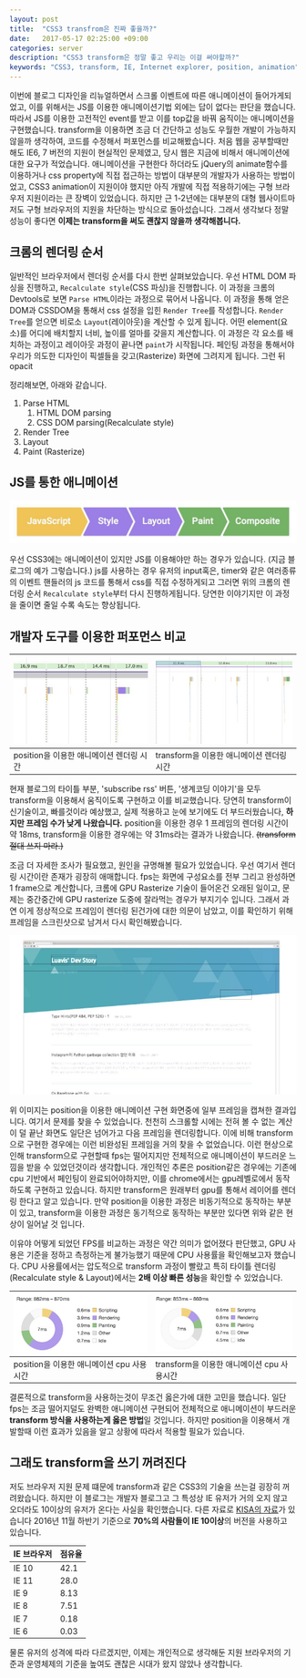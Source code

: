 ```yaml
---
layout: post
title:  "CSS3 transfrom은 진짜 좋을까?"
date:   2017-05-17 02:25:00 +09:00
categories: server
description: "CSS3 transform은 정말 좋고 우리는 이걸 써야할까?"
keywords: "CSS3, transform, IE, Internet explorer, position, animation"
---
```


이번에 블로그 디자인을 리뉴얼하면서 스크롤 이벤트에 따른 애니메이션이 들어가게되었고, 이를 위해서는 JS를 이용한 애니메이션기법 외에는 답이 없다는 판단을 했습니다. 따라서 JS를 이용한 고전적인 event를 받고 이를 top값을 바꿔 움직이는 애니메이션을 구현했습니다. transform을 이용하면 조금 더 간단하고 성능도 우월한 개발이 가능하지 않을까 생각하여, 코드를 수정해서 퍼포먼스를 비교해봤습니다.
처음 웹을 공부할때만 해도 IE6, 7 버전의 지원이 현실적인 문제였고, 당시 웹은 지금에 비해서 애니메이션에 대한 요구가 적었습니다. 애니메이션을 구현한다 하더라도 jQuery의 animate함수를 이용하거나 css property에 직접 접근하는 방법이 대부분의 개발자가 사용하는 방법이었고, CSS3 animation이 지원이야 했지만 아직 개발에 직접 적용하기에는 구형 브라우저 지원이라는 큰 장벽이 있었습니다. 하지만 근 1-2년에는 대부분의 대형 웹사이트마저도 구형 브라우저의 지원을 차단하는 방식으로 돌아섰습니다. 그래서 생각보다 정말 성능이 좋다면  **이제는 transform을 써도 괜찮지 않을까 생각해봅니다.**

## 크롬의 렌더링 순서

일반적인 브라우저에서 렌더링 순서를 다시 한번 살펴보았습니다. 우선 HTML DOM 파싱을 진행하고, `Recalculate style`(CSS 파싱)을 진행합니다. 이 과정을 크롬의 Devtools로 보면 `Parse HTML`이라는 과정으로 묶어서 나옵니다. 이 과정을 통해 얻은 DOM과 CSSDOM을 통해서 css 설정을 입힌 `Render Tree`를 작성합니다. `Render Tree`를 얻으면 비로소 `Layout`(레이아웃)을 계산할 수 있게 됩니다. 어떤 element(요소)를 어디에 배치할지 너비, 높이를 얼마를 갖을지 계산합니다. 이 과정은 각 요소를 배치하는 과정이고 레이아웃 과정이 끝나면 `paint`가 시작됩니다. 페인팅 과정을 통해서야 우리가 의도한 디자인이 픽셀들을 갖고(Rasterize) 화면에 그려지게 됩니다. 그런 뒤 opacit

정리해보면, 아래와 같습니다.

1. Parse HTML
	1. HTML DOM parsing
	1. CSS DOM parsing(Recalculate style)
1. Render Tree
1. Layout
1. Paint (Rasterize)

## JS를 통한 애니메이션

![](/assets/js-html-pipline.jpg)

우선 CSS3에는 애니메이션이 있지만 JS를 이용해야만 하는 경우가 있습니다. (지금 블로그의 예가 그렇습니다.) js를 사용하는 경우 유저의 input혹은, timer와 같은 여러종류의 이벤트 핸들러의 js 코드를 통해서 css를 직접 수정하게되고 그러면 위의 크롬의 렌더링 순서 `Recalculate style`부터 다시 진행하게됩니다. 당연한 이야기지만 이 과정을 줄이면 줄일 수록 속도는 향상됩니다.

## 개발자 도구를 이용한 퍼포먼스 비교

| ![](/assets/position-animation-fps.jpg)   | ![](/assets/transform-animation-fps.jpg) |
| ----------------------------------------- |------------------------------------------|
|   position을 이용한 애니메이션 렌더링 시간   | transform을 이용한 애니메이션 렌더링 시간 |


현재 블로그의 타이틀 부분, 'subscribe rss' 버튼, '생계코딩 이야기'을 모두 transform을 이용해서 움직이도록 구현하고 이를 비교했습니다. 당연히 transform이 신기술이고, 빠를것이라 예상했고, 실제 적용하고 눈에 보기에도 더 부드러웠습니다, **하지만 프레임 수가 낮게 나왔습니다.** position을 이용한 경우 1 프레임의 렌더링 시간이 약 18ms, transform을 이용한 경우에는 약 31ms라는 결과가 나왔습니다. <strike>(transform 절대 쓰지 마라.)</strike>

조금 더 자세한 조사가 필요했고, 원인을 규명해볼 필요가 있었습니다. 우선 여기서 렌더링 시간이란 존재가 굉장히 애매합니다. fps는 화면에 구성요소를 전부 그리고 완성하면 1 frame으로 계산합니다, 크롬에 GPU Rasterize 기술이 들어온건 오래된 일이고, 문제는 중간중간에 GPU rasterize 도중에 잘라먹는 경우가 부지기수 입니다. 그래서 과연 이게 정상적으로 프레임이 렌더링 된건가에 대한 의문이 남았고, 이를 확인하기 위해 프레임을 스크린샷으로 남겨서 다시 확인해봤습니다.

![](/assets/position-problem.jpg)

위 이미지는 position을 이용한 애니메이션 구현 화면중에 일부 프레임을 캡쳐한 결과입니다. 여기서 문제를 찾을 수 있었습니다. 천천히 스크롤할 시에는 전혀 볼 수 없는 계산이 덜 끝난 화면도 일단은 넘어가고 다음 프레임을 렌더링합니다. 이에 비해 transform으로 구현한 경우에는 이런 비완성된 프레임을 거의 찾을 수 없었습니다. 이런 현상으로 인해 transform으로 구현할때 fps는 떨어지지만 전체적으로 애니메이션이 부드러운 느낌을 받을 수 있었던것이라 생각합니다.
개인적인 추론은  position같은 경우에는 기존에 cpu 기반에서 페인팅이 완료되어야하지만, 이를 chrome에서는 gpu레벨로에서 동작하도록 구현하고 있습니다. 하지만 transform은 원래부터 gpu를 통해서 레이어를 렌더링 한다고 알고 있습니다. 만약 position을 이용한 과정은 비동기적으로 동작하는 부분이 있고, transform을 이용한 과정은 동기적으로 동작하는 부분만 있다면 위와 같은 현상이 일어날 것 입니다.

이유야 어떻게 되었던 FPS를 비교하는 과정은 약간 의미가 없어졌다 판단했고, GPU 사용은 기준을 정하고 측정하는게 불가능했기 때문에  CPU 사용률을 확인해보고자 했습니다. CPU 사용률에서는 압도적으로 transform 과정이 빨랐고 특히 타이틀 렌더링(Recalculate style & Layout)에서는 **2배 이상 빠른 성능**을 확인할 수 있었습니다.

| ![](/assets/position-animation-cpu.jpg)   | ![](/assets/transform-animation-cpu.jpg) |
| ----------------------------------------- |------------------------------------------|
|   position을 이용한 애니메이션 cpu 사용시간 | transform을 이용한 애니메이션 cpu 사용시간 |

결론적으로 transform을 사용하는것이 무조건 옳은가에 대한 고민을 했습니다. 일단 fps는 조금 떨어지덜도 완벽한 애니메이션 구현되어 전체적으로 애니메이션이 부드러운 **transform 방식을 사용하는게 옳은 방법**일 것입니다. 하지만 position을 이용해서 개발할때 이런 효과가 있음을 알고 상황에 따라서 적용할 필요가 있습니다.

## 그래도 transform을 쓰기 꺼려진다

저도 브라우저 지원 문제 떄문에 transform과 같은 CSS3의 기술을 쓰는걸 굉장히 꺼려왔습니다. 하지만 이 블로그는 개발자 블로그고 그 특성상 IE 유저가 거의 오지 않고 오더라도 10이상의 유저가 온다는 사실을 확인했습니다. 다른 자료로 [KISA의 자료](https://www.koreahtml5.kr/jsp/infoSquare/browserUseStatsKor.jsp?type_code_LIST=USST0001&os_code=all&search_type=B&search_date=201611)가 있습니다 2016년 11월 하반기 기준으로 **70%의 사람들이 IE 10이상**의 버전을 사용하고 있습니다.

| IE 브라우저   | 점유율 |
| ---------- |------|
| IE 10      | 42.1 |
| IE 11      | 28.0 |
| IE 9       | 8.13 |
| IE 8       | 7.51 |
| IE 7       | 0.18 |
| IE 6       | 0.03 |

물론 유저의 성격에 따라 다르겠지만, 이제는 개인적으로 생각해둔 지원 브라우저의 기준과 운영체제의 기준을 높여도 괜찮은 시대가 왔지 않았나 생각합니다.
